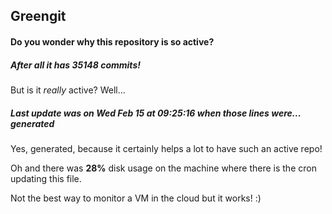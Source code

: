 ## Greengit

#### Do you wonder why this repository is so active?

##### After all it has 35148 commits!

But is it *really* active? Well...

##### Last update was on Wed Feb 15 at 09:25:16 when those lines were... generated

Yes, generated, because it certainly helps a lot to have such an active repo!

Oh and there was **28%** disk usage on the machine
where there is the cron updating this file.

Not the best way to monitor a VM in the cloud but it works! :)

